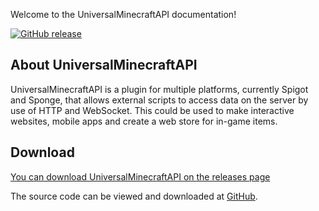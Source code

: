 Welcome to the UniversalMinecraftAPI documentation!

[![GitHub release](https://img.shields.io/github/release/UniversalMinecraftAPI/UniversalMinecraftAPI.svg?maxAge=2592000)](https://github.com/UniversalMinecraftAPI/UniversalMinecraftAPI)

## About UniversalMinecraftAPI
UniversalMinecraftAPI is a plugin for multiple platforms, currently Spigot and Sponge, that allows external scripts to access data
on the server by use of HTTP and WebSocket. This could be used to make interactive websites, mobile apps and create
a web store for in-game items.

## Download
[You can download UniversalMinecraftAPI on the releases page](https://github.com/UniversalMinecraftAPI/UniversalMinecraftAPI/releases)

The source code can be viewed and downloaded at [GitHub](https://github.com/UniversalMinecraftAPI/UniversalMinecraftAPI).